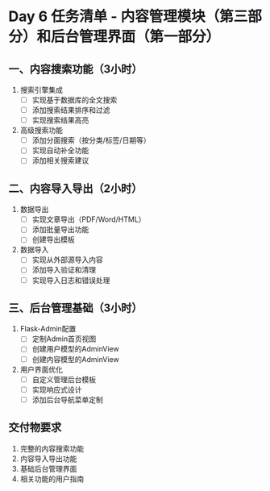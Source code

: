 # Day 6 任务清单 - 内容管理模块（第三部分）和后台管理界面（第一部分）

## 一、内容搜索功能（3小时）
1. 搜索引擎集成
   - [ ] 实现基于数据库的全文搜索
   - [ ] 添加搜索结果排序和过滤
   - [ ] 实现搜索结果高亮

2. 高级搜索功能
   - [ ] 添加分面搜索（按分类/标签/日期等）
   - [ ] 实现自动补全功能
   - [ ] 添加相关搜索建议

## 二、内容导入导出（2小时）
1. 数据导出
   - [ ] 实现文章导出（PDF/Word/HTML）
   - [ ] 添加批量导出功能
   - [ ] 创建导出模板

2. 数据导入
   - [ ] 实现从外部源导入内容
   - [ ] 添加导入验证和清理
   - [ ] 实现导入日志和错误处理

## 三、后台管理基础（3小时）
1. Flask-Admin配置
   - [ ] 定制Admin首页视图
   - [ ] 创建用户模型的AdminView
   - [ ] 创建内容模型的AdminView

2. 用户界面优化
   - [ ] 自定义管理后台模板
   - [ ] 实现响应式设计
   - [ ] 添加后台导航菜单定制

## 交付物要求
1. 完整的内容搜索功能
2. 内容导入导出功能
3. 基础后台管理界面
4. 相关功能的用户指南 